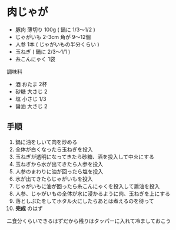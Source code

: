 肉じゃが
========

* 豚肉 薄切り 100g ( 鍋に 1/3〜1/2 )
* じゃがいも 2-3cm 角が 9〜12個
* 人参 1本 ( じゃがいもの半分くらい )
* 玉ねぎ ( 鍋に 2/3〜1/1 )
* 糸こんにゃく 1袋

調味料
* 酒 おたま 2杯
* 砂糖 大さじ 2
* 塩 小さじ 1/3
* 醤油 大さじ 2

手順
----

1. 鍋に油をしいて肉を炒める
1. 全体が白くなったら玉ねぎを投入
1. 玉ねぎが透明になってきたら砂糖、酒を投入して中火にする
1. 玉ねぎから水が出てきたら人参を投入
1. 人参のまわりに油が回ったら塩を投入
1. 水が出てきたらじゃがいもを投入
1. じゃがいもに油が回ったら糸こんにゃくを投入して醤油を投入
1. 人参、じゃがいもの全体が水に浸かるように肉、玉ねぎを上にする
1. 落としぶたをしてホタル火にしたらあとは煮えるのを待って
1. **完成** のはず

二食分くらいできるはずだから残りはタッパーに入れて冷ましておこう
